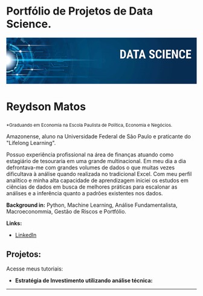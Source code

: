 # Portfólio de Projetos de Data Science.


<p align="center">
  <img src="banner.png" >
</p>

# Reydson Matos
<sub>*Graduando em Economia na Escola Paulista de Política, Economia e Negócios.</sub>

Amazonense, aluno na Universidade Federal de São Paulo e praticante do "Lifelong Learning".

Possuo experiência profissional na área de finanças atuando como estagiário de tesouraria em uma grande multinacional. Em meu dia a dia defrontava-me com grandes volumes de dados o que muitas vezes dificultava à análise quando realizada no tradicional Excel. Com meu perfil analítico e minha alta capacidade de aprendizagem iniciei os estudos em ciências de dados em busca de melhores práticas para escalonar as análises e a inferência quanto a padrões existentes nos dados.

**Background in:** Python, Machine Learning, Análise Fundamentalista, Macroeconommia, Gestão de Riscos e Portfólio.

**Links:**
* [LinkedIn](https://www.linkedin.com/in/reydson-matos-4209ba182/)



## Projetos:
Acesse meus tutoriais:

* **Estratégia de Investimento utilizando análise técnica:** 

---
